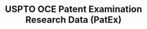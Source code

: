 ---
layout: default
bigquery: https://console.cloud.google.com/bigquery?p=patents-public-data&d=uspto_oce_pair&page=dataset
citation: 'Graham, S. Marco, A., and Miller, A. (2015). “The USPTO Patent Examination
  Research Dataset: A Window on the Process of Patent Examination.”'
contributors: Graham, S. Marco, A., Miller, A.
cost: None
description: The latest version of PatEx (referred to below as the 2020 release) contains
  detailed information on nearly 11.9 million publicly-viewable provisional and non-provisional
  patent applications to the USPTO and over 4.6 million Patent Cooperation Treaty
  (PCT) applications. It is based on data that OCE downloaded from the Patent Examination
  Data System (PEDS) in April, 2021. The PEDS data are sourced from Public PAIR. The
  first time that OCE used PEDS as the basis of PatEx was for the 2019 release. We
  took the PEDS data and organized it into the familiar PatEx data files, which are
  based on the organization of the Public PAIR portal. The data files include information
  on each application’s characteristics, prosecution history, continuation history,
  claims of foreign priority, patent term adjustment history, publication history,
  and correspondence address information.
documentation: 'For the 2019 and later releases, new technical documentation is available
  https://www.uspto.gov/sites/default/files/documents/PatEx-2019-Technical-Doc.pdf


  A document describing the 2014-2017 data sets is available and can be cited as:
  Graham, Stuart J.H. and Marco, Alan C. and Miller, Richard, The USPTO Patent Examination
  Research Dataset: A Window on the Process of Patent Examination (November 30, 2015).
  Available at SSRN: https://ssrn.com/abstract=2702637.'
last_edit: 04/11/2022, 21:43:33
location: https://www.uspto.gov/ip-policy/economic-research/research-datasets/patent-examination-research-dataset-public-pair
maintained_by: EconomicsData@uspto.gov
related_publications: https://ssrn.com/abstract=29956744, https://ssrn.com/abstract=2702637
schema_fields:
- uspc_class
- correspondence_region_name
- parent_country
- correspondence_country_code
- abandon_date
- sequence_number
- parent_filing_date
- examiner_art_unit
- application_type
- application_number
- aia_first_to_file
- event_description
- correspondence_city
- customer_number
- invention_title
- invention_subject_matter
- examiner_name_last
- status_description
- small_entity_indicator
- uspc_subclass
- confirm_number
- application_number_pair
- earliest_pgpub_date
- correspondence_postal_code
- appl_status_code
- examiner_id
- correspondence_country_name
- foreign_parent_id
- foreign_parent_date
- inventor_name_middle
- parent_country_code
- status_code
- wipo_pub_date
- event_code
- file_location
- patent_issue_date
- recorded_date
- inventor_rank
- inventor_name_last
- examiner_name_first
- inventor_name_first
- continuation_type
- inventor_region_code
- wipo_pub_number
- disposal_type
- parent_application_number
- correspondence_name_line_1
- inventor_address_type
- atty_docket_number
- file_location_date
- correspondence_street_line_1
- patent_number
- appl_status_date
- inventor_country_code
- child_application_number
- correspondence_street_line_2
- inventor_country_name
- child_filing_date
- earliest_pgpub_number
- correspondence_region_code
- examiner_name_middle
- filing_date
- correspondence_name_line_2
shortname: patex
tags:
- patents
- legal
- history
terms_of_use: 'USPTO’s online databases are not designed or intended to be a source
  for bulk downloads of USPTO data when accessed through the website’s interfaces.
  Individuals, companies, IP addresses, or blocks of IP addresses who, in effect,
  deny or decrease service by generating unusually high numbers of database accesses
  (searches, pages, or hits), whether generated manually or in an automated fashion,
  may be denied access to USPTO servers without notice.


  Bulk data products may be separately obtained from the USPTO, either for free or
  at the cost of dissemination. For details, see information on Electronic Bulk Data
  Products: https://www.uspto.gov/learning-and-resources/electronic-bulk-data-products'
title: USPTO OCE Patent Examination Research Data (PatEx)
uuid: 4342caa7-23af-420c-b2f6-6088f133df6a
---